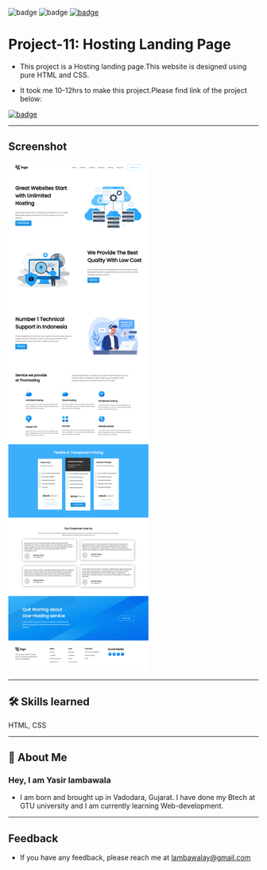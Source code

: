 ![badge](https://img.shields.io/badge/MADE%20WITH-HTML%20%26%20CSS-blue)
![badge](https://img.shields.io/badge/TIME%20TAKEN-10--12hrs-red)
[![badge](https://img.shields.io/badge/SEE%20DEMO%20-VISIT-green)](https://project11-31722.netlify.app/)

# Project-11: Hosting Landing Page

- This project is a Hosting landing page.This website is designed using pure HTML and CSS.

- It took me 10-12hrs to make this project.Please find link of the project below:

[![badge](https://img.shields.io/badge/LINK%20OF-PROJECT--11-orange)](https://project11-31722.netlify.app/)

---

## Screenshot

![App Screenshot](./images/peoject-11-ss.png)

---

## 🛠 Skills learned

HTML, CSS

---

## 🚀 About Me

### Hey, I am Yasir lambawala

- I am born and brought up in Vadodara, Gujarat. I have done my Btech at GTU university and I am currently learning Web-development.

---

## Feedback

- If you have any feedback, please reach me at lambawalay@gmail.com
